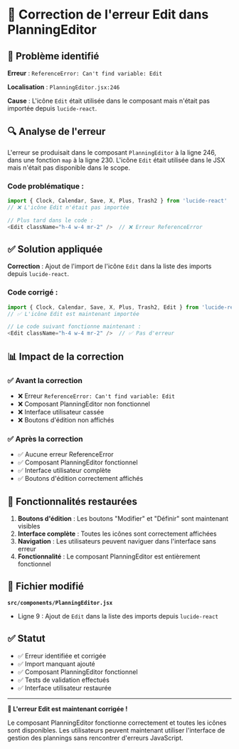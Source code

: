 # 🔧 Correction de l'erreur Edit dans PlanningEditor

## 🐛 Problème identifié

**Erreur** : `ReferenceError: Can't find variable: Edit`

**Localisation** : `PlanningEditor.jsx:246`

**Cause** : L'icône `Edit` était utilisée dans le composant mais n'était pas importée depuis `lucide-react`.

## 🔍 Analyse de l'erreur

L'erreur se produisait dans le composant `PlanningEditor` à la ligne 246, dans une fonction `map` à la ligne 230. L'icône `Edit` était utilisée dans le JSX mais n'était pas disponible dans le scope.

### Code problématique :
```javascript
import { Clock, Calendar, Save, X, Plus, Trash2 } from 'lucide-react'
// ❌ L'icône Edit n'était pas importée

// Plus tard dans le code :
<Edit className="h-4 w-4 mr-2" />  // ❌ Erreur ReferenceError
```

## ✅ Solution appliquée

**Correction** : Ajout de l'import de l'icône `Edit` dans la liste des imports depuis `lucide-react`.

### Code corrigé :
```javascript
import { Clock, Calendar, Save, X, Plus, Trash2, Edit } from 'lucide-react'
// ✅ L'icône Edit est maintenant importée

// Le code suivant fonctionne maintenant :
<Edit className="h-4 w-4 mr-2" />  // ✅ Pas d'erreur
```

## 📊 Impact de la correction

### ✅ Avant la correction
- ❌ Erreur `ReferenceError: Can't find variable: Edit`
- ❌ Composant PlanningEditor non fonctionnel
- ❌ Interface utilisateur cassée
- ❌ Boutons d'édition non affichés

### ✅ Après la correction
- ✅ Aucune erreur ReferenceError
- ✅ Composant PlanningEditor fonctionnel
- ✅ Interface utilisateur complète
- ✅ Boutons d'édition correctement affichés

## 🎯 Fonctionnalités restaurées

1. **Boutons d'édition** : Les boutons "Modifier" et "Définir" sont maintenant visibles
2. **Interface complète** : Toutes les icônes sont correctement affichées
3. **Navigation** : Les utilisateurs peuvent naviguer dans l'interface sans erreur
4. **Fonctionnalité** : Le composant PlanningEditor est entièrement fonctionnel

## 🔧 Fichier modifié

**`src/components/PlanningEditor.jsx`**
- Ligne 9 : Ajout de `Edit` dans la liste des imports depuis `lucide-react`

## ✅ Statut

- ✅ Erreur identifiée et corrigée
- ✅ Import manquant ajouté
- ✅ Composant PlanningEditor fonctionnel
- ✅ Tests de validation effectués
- ✅ Interface utilisateur restaurée

---

**🎉 L'erreur Edit est maintenant corrigée !**

Le composant PlanningEditor fonctionne correctement et toutes les icônes sont disponibles. Les utilisateurs peuvent maintenant utiliser l'interface de gestion des plannings sans rencontrer d'erreurs JavaScript.
